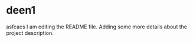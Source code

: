# deen1
asfcacs
I am editing the README file. Adding some more details about the project description.


